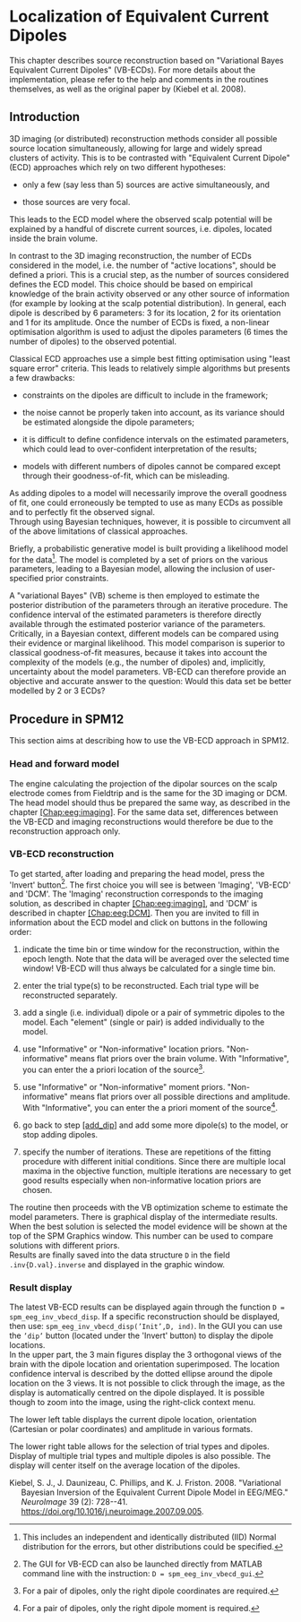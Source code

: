 # Localization of Equivalent Current Dipoles <span id="Chap:eeg:VBECD" label="Chap:eeg:VBECD"></span>

This chapter describes source reconstruction based on "Variational Bayes
Equivalent Current Dipoles" (VB-ECDs). For more details about the
implementation, please refer to the help and comments in the routines
themselves, as well as the original paper by (Kiebel et al. 2008).

## Introduction

3D imaging (or distributed) reconstruction methods consider all possible
source location simultaneously, allowing for large and widely spread
clusters of activity. This is to be contrasted with "Equivalent Current
Dipole" (ECD) approaches which rely on two different hypotheses:

- only a few (say less than 5) sources are active simultaneously, and

- those sources are very focal.

This leads to the ECD model where the observed scalp potential will be
explained by a handful of discrete current sources, i.e. dipoles,
located inside the brain volume.

In contrast to the 3D imaging reconstruction, the number of ECDs
considered in the model, i.e. the number of "active locations", should
be defined a priori. This is a crucial step, as the number of sources
considered defines the ECD model. This choice should be based on
empirical knowledge of the brain activity observed or any other source
of information (for example by looking at the scalp potential
distribution). In general, each dipole is described by 6 parameters: 3
for its location, 2 for its orientation and 1 for its amplitude. Once
the number of ECDs is fixed, a non-linear optimisation algorithm is used
to adjust the dipoles parameters (6 times the number of dipoles) to the
observed potential.

Classical ECD approaches use a simple best fitting optimisation using
"least square error" criteria. This leads to relatively simple
algorithms but presents a few drawbacks:

- constraints on the dipoles are difficult to include in the framework;

- the noise cannot be properly taken into account, as its variance
  should be estimated alongside the dipole parameters;

- it is difficult to define confidence intervals on the estimated
  parameters, which could lead to over-confident interpretation of the
  results;

- models with different numbers of dipoles cannot be compared except
  through their goodness-of-fit, which can be misleading.

As adding dipoles to a model will necessarily improve the overall
goodness of fit, one could erroneously be tempted to use as many ECDs as
possible and to perfectly fit the observed signal.  
Through using Bayesian techniques, however, it is possible to circumvent
all of the above limitations of classical approaches.

Briefly, a probabilistic generative model is built providing a
likelihood model for the data[^1]. The model is completed by a set of
priors on the various parameters, leading to a Bayesian model, allowing
the inclusion of user-specified prior constraints.

A "variational Bayes" (VB) scheme is then employed to estimate the
posterior distribution of the parameters through an iterative procedure.
The confidence interval of the estimated parameters is therefore
directly available through the estimated posterior variance of the
parameters. Critically, in a Bayesian context, different models can be
compared using their evidence or marginal likelihood. This model
comparison is superior to classical goodness-of-fit measures, because it
takes into account the complexity of the models (e.g., the number of
dipoles) and, implicitly, uncertainty about the model parameters. VB-ECD
can therefore provide an objective and accurate answer to the question:
Would this data set be better modelled by 2 or 3 ECDs?

## Procedure in SPM12

This section aims at describing how to use the VB-ECD approach in SPM12.

### Head and forward model

The engine calculating the projection of the dipolar sources on the
scalp electrode comes from Fieldtrip and is the same for the 3D imaging
or DCM. The head model should thus be prepared the same way, as
described in the chapter
<a href="#Chap:eeg:imaging" data-reference-type="ref"
data-reference="Chap:eeg:imaging">[Chap:eeg:imaging]</a>. For the same
data set, differences between the VB-ECD and imaging reconstructions
would therefore be due to the reconstruction approach only.

### VB-ECD reconstruction

To get started, after loading and preparing the head model, press the
'Invert' button[^2]. The first choice you will see is between 'Imaging',
'VB-ECD' and 'DCM'. The 'Imaging' reconstruction corresponds to the
imaging solution, as described in chapter
<a href="#Chap:eeg:imaging" data-reference-type="ref"
data-reference="Chap:eeg:imaging">[Chap:eeg:imaging]</a>, and 'DCM' is
described in chapter <a href="#Chap:eeg:DCM" data-reference-type="ref"
data-reference="Chap:eeg:DCM">[Chap:eeg:DCM]</a>. Then you are invited
to fill in information about the ECD model and click on buttons in the
following order:

1.  indicate the time bin or time window for the reconstruction, within
    the epoch length. Note that the data will be averaged over the
    selected time window! VB-ECD will thus always be calculated for a
    single time bin.

2.  enter the trial type(s) to be reconstructed. Each trial type will be
    reconstructed separately.

3.  <span id="add_dip" label="add_dip"></span> add a single (i.e.
    individual) dipole or a pair of symmetric dipoles to the model. Each
    "element" (single or pair) is added individually to the model.

4.  use "Informative" or "Non-informative" location priors.
    "Non-informative" means flat priors over the brain volume. With
    "Informative", you can enter the a priori location of the
    source[^3].

5.  use "Informative" or "Non-informative" moment priors.
    "Non-informative" means flat priors over all possible directions and
    amplitude. With "Informative", you can enter the a priori moment of
    the source[^4].

6.  go back to step <a href="#add_dip" data-reference-type="ref"
    data-reference="add_dip">[add_dip]</a> and add some more dipole(s)
    to the model, or stop adding dipoles.

7.  specify the number of iterations. These are repetitions of the
    fitting procedure with different initial conditions. Since there are
    multiple local maxima in the objective function, multiple iterations
    are necessary to get good results especially when non-informative
    location priors are chosen.

The routine then proceeds with the VB optimization scheme to estimate
the model parameters. There is graphical display of the intermediate
results. When the best solution is selected the model evidence will be
shown at the top of the SPM Graphics window. This number can be used to
compare solutions with different priors.  
Results are finally saved into the data structure `D` in the field
`.inv{D.val}.inverse` and displayed in the graphic window.

### Result display

The latest VB-ECD results can be displayed again through the function
`D = spm_eeg_inv_vbecd_disp`. If a specific reconstruction should be
displayed, then use: `spm_eeg_inv_vbecd_disp(’Init’,D, ind)`. In the GUI
you can use the `’dip’` button (located under the 'Invert' button) to
display the dipole locations.  
In the upper part, the 3 main figures display the 3 orthogonal views of
the brain with the dipole location and orientation superimposed. The
location confidence interval is described by the dotted ellipse around
the dipole location on the 3 views. It is not possible to click through
the image, as the display is automatically centred on the dipole
displayed. It is possible though to zoom into the image, using the
right-click context menu.

The lower left table displays the current dipole location, orientation
(Cartesian or polar coordinates) and amplitude in various formats.

The lower right table allows for the selection of trial types and
dipoles. Display of multiple trial types and multiple dipoles is also
possible. The display will center itself on the average location of the
dipoles.

<div id="refs" class="references csl-bib-body hanging-indent">

<div id="ref-stefan_vb_ecd" class="csl-entry">

Kiebel, S. J., J. Daunizeau, C. Phillips, and K. J. Friston. 2008.
"Variational Bayesian Inversion of the Equivalent Current Dipole Model
in EEG/MEG." *NeuroImage* 39 (2): 728--41.
<https://doi.org/10.1016/j.neuroimage.2007.09.005>.

</div>

</div>

[^1]: This includes an independent and identically distributed (IID)
    Normal distribution for the errors, but other distributions could be
    specified.

[^2]: The GUI for VB-ECD can also be launched directly from MATLAB
    command line with the instruction: `D = spm_eeg_inv_vbecd_gui`.

[^3]: For a pair of dipoles, only the right dipole coordinates are
    required.

[^4]: For a pair of dipoles, only the right dipole moment is required.
